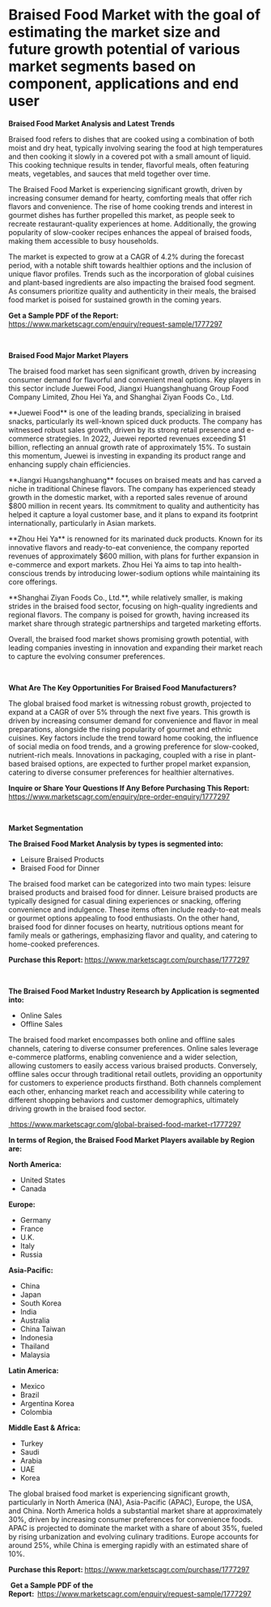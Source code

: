 <p><h1>Braised Food Market with the goal of estimating the market size and future growth potential of various market segments based on component, applications and end user</h1></p><p><strong>Braised Food Market Analysis and Latest Trends</strong></p>
<p><p>Braised food refers to dishes that are cooked using a combination of both moist and dry heat, typically involving searing the food at high temperatures and then cooking it slowly in a covered pot with a small amount of liquid. This cooking technique results in tender, flavorful meals, often featuring meats, vegetables, and sauces that meld together over time.</p><p>The Braised Food Market is experiencing significant growth, driven by increasing consumer demand for hearty, comforting meals that offer rich flavors and convenience. The rise of home cooking trends and interest in gourmet dishes has further propelled this market, as people seek to recreate restaurant-quality experiences at home. Additionally, the growing popularity of slow-cooker recipes enhances the appeal of braised foods, making them accessible to busy households.</p><p>The market is expected to grow at a CAGR of 4.2% during the forecast period, with a notable shift towards healthier options and the inclusion of unique flavor profiles. Trends such as the incorporation of global cuisines and plant-based ingredients are also impacting the braised food segment. As consumers prioritize quality and authenticity in their meals, the braised food market is poised for sustained growth in the coming years.</p></p>
<p><strong>Get a Sample PDF of the Report:&nbsp;</strong> <a href="https://www.marketscagr.com/enquiry/request-sample/1777297?utm_campaign=3037&utm_medium=2&utm_source=Github&utm_content=ia&utm_term=16042025&utm_id=braised-food">https://www.marketscagr.com/enquiry/request-sample/1777297</a></p>
<p>&nbsp;</p>
<p><strong>Braised Food Major Market Players</strong></p>
<p><p>The braised food market has seen significant growth, driven by increasing consumer demand for flavorful and convenient meal options. Key players in this sector include Juewei Food, Jiangxi Huangshanghuang Group Food Company Limited, Zhou Hei Ya, and Shanghai Ziyan Foods Co., Ltd.</p><p>**Juewei Food** is one of the leading brands, specializing in braised snacks, particularly its well-known spiced duck products. The company has witnessed robust sales growth, driven by its strong retail presence and e-commerce strategies. In 2022, Juewei reported revenues exceeding $1 billion, reflecting an annual growth rate of approximately 15%. To sustain this momentum, Juewei is investing in expanding its product range and enhancing supply chain efficiencies.</p><p>**Jiangxi Huangshanghuang** focuses on braised meats and has carved a niche in traditional Chinese flavors. The company has experienced steady growth in the domestic market, with a reported sales revenue of around $800 million in recent years. Its commitment to quality and authenticity has helped it capture a loyal customer base, and it plans to expand its footprint internationally, particularly in Asian markets.</p><p>**Zhou Hei Ya** is renowned for its marinated duck products. Known for its innovative flavors and ready-to-eat convenience, the company reported revenues of approximately $600 million, with plans for further expansion in e-commerce and export markets. Zhou Hei Ya aims to tap into health-conscious trends by introducing lower-sodium options while maintaining its core offerings.</p><p>**Shanghai Ziyan Foods Co., Ltd.**, while relatively smaller, is making strides in the braised food sector, focusing on high-quality ingredients and regional flavors. The company is poised for growth, having increased its market share through strategic partnerships and targeted marketing efforts.</p><p>Overall, the braised food market shows promising growth potential, with leading companies investing in innovation and expanding their market reach to capture the evolving consumer preferences.</p></p>
<p>&nbsp;</p>
<p><strong>What Are The Key Opportunities For Braised Food Manufacturers?</strong></p>
<p><p>The global braised food market is witnessing robust growth, projected to expand at a CAGR of over 5% through the next five years. This growth is driven by increasing consumer demand for convenience and flavor in meal preparations, alongside the rising popularity of gourmet and ethnic cuisines. Key factors include the trend toward home cooking, the influence of social media on food trends, and a growing preference for slow-cooked, nutrient-rich meals. Innovations in packaging, coupled with a rise in plant-based braised options, are expected to further propel market expansion, catering to diverse consumer preferences for healthier alternatives.</p></p>
<p><strong>Inquire or Share Your Questions If Any Before Purchasing This Report:</strong> <a href="https://www.marketscagr.com/enquiry/pre-order-enquiry/1777297?utm_campaign=3037&utm_medium=2&utm_source=Github&utm_content=ia&utm_term=16042025&utm_id=braised-food">https://www.marketscagr.com/enquiry/pre-order-enquiry/1777297</a></p>
<p>&nbsp;</p>
<p><strong>Market Segmentation</strong></p>
<p><strong>The Braised Food Market Analysis by types is segmented into:</strong></p>
<p><ul><li>Leisure Braised Products</li><li>Braised Food for Dinner</li></ul></p>
<p><p>The braised food market can be categorized into two main types: leisure braised products and braised food for dinner. Leisure braised products are typically designed for casual dining experiences or snacking, offering convenience and indulgence. These items often include ready-to-eat meals or gourmet options appealing to food enthusiasts. On the other hand, braised food for dinner focuses on hearty, nutritious options meant for family meals or gatherings, emphasizing flavor and quality, and catering to home-cooked preferences.</p></p>
<p><strong>Purchase this Report:&nbsp;</strong><a href="https://www.marketscagr.com/purchase/1777297?utm_campaign=3037&utm_medium=2&utm_source=Github&utm_content=ia&utm_term=16042025&utm_id=braised-food">https://www.marketscagr.com/purchase/1777297</a></p>
<p>&nbsp;</p>
<p><strong>The Braised Food Market Industry Research by Application is segmented into:</strong></p>
<p><ul><li>Online Sales</li><li>Offline Sales</li></ul></p>
<p><p>The braised food market encompasses both online and offline sales channels, catering to diverse consumer preferences. Online sales leverage e-commerce platforms, enabling convenience and a wider selection, allowing customers to easily access various braised products. Conversely, offline sales occur through traditional retail outlets, providing an opportunity for customers to experience products firsthand. Both channels complement each other, enhancing market reach and accessibility while catering to different shopping behaviors and customer demographics, ultimately driving growth in the braised food sector.</p></p>
<p><a href="https://www.marketscagr.com/global-braised-food-market-r1777297?utm_campaign=3037&utm_medium=2&utm_source=Github&utm_content=ia&utm_term=16042025&utm_id=braised-food">&nbsp;https://www.marketscagr.com/global-braised-food-market-r1777297</a></p>
<p><strong>In terms of Region, the Braised Food Market Players available by Region are:</strong></p>
<p>
    <p> <strong> North America: </strong>
        <ul>
            <li>United States</li>
            <li>Canada</li>
        </ul>
        </p> 
    <p> <strong> Europe: </strong>
        <ul>
            <li>Germany</li>
            <li>France</li>
            <li>U.K.</li>
            <li>Italy</li>
            <li>Russia</li>
        </ul>
        </p> 
    <p> <strong> Asia-Pacific: </strong>
        <ul>
            <li>China</li>
            <li>Japan</li>
            <li>South Korea</li>
            <li>India</li>
            <li>Australia</li>
            <li>China Taiwan</li>
            <li>Indonesia</li>
            <li>Thailand</li>
            <li>Malaysia</li>
        </ul>
        </p> 
    <p> <strong> Latin America: </strong>
        <ul>
            <li>Mexico</li>
            <li>Brazil</li>
            <li>Argentina Korea</li>
            <li>Colombia</li>
        </ul>
        </p> 
    <p> <strong> Middle East & Africa: </strong>
        <ul>
            <li>Turkey</li>
            <li>Saudi</li>
            <li>Arabia</li>
            <li>UAE</li>
            <li>Korea</li>
        </ul>
    </p>
    </p>
<p><p>The global braised food market is experiencing significant growth, particularly in North America (NA), Asia-Pacific (APAC), Europe, the USA, and China. North America holds a substantial market share at approximately 30%, driven by increasing consumer preferences for convenience foods. APAC is projected to dominate the market with a share of about 35%, fueled by rising urbanization and evolving culinary traditions. Europe accounts for around 25%, while China is emerging rapidly with an estimated share of 10%.</p></p>
<p><strong>Purchase this Report: </strong><a href="https://www.marketscagr.com/purchase/1777297?utm_campaign=3037&utm_medium=2&utm_source=Github&utm_content=ia&utm_term=16042025&utm_id=braised-food">https://www.marketscagr.com/purchase/1777297</a></p>
<p>&nbsp;<strong>Get a Sample PDF of the Report:&nbsp;&nbsp;</strong><a href="https://www.marketscagr.com/enquiry/request-sample/1777297?utm_campaign=3037&utm_medium=2&utm_source=Github&utm_content=ia&utm_term=16042025&utm_id=braised-food">https://www.marketscagr.com/enquiry/request-sample/1777297</a></p>
<p><strong></strong></p>
<p><p></p><p></p><p></p></p>
